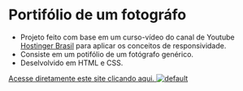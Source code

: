 # Portifólio de um fotográfo

* Projeto feito com base em um curso-vídeo do canal de Youtube [Hostinger Brasil](https://www.youtube.com/channel/UCFtySEk9ArhCuuD22FNWa0g) para aplicar os conceitos de responsividade.
* Consiste em um potifólio de um fotógrafo genérico. 
* Deselvolvido em HTML e CSS.

[Acesse diretamente este site clicando aqui.
![default](https://user-images.githubusercontent.com/81335163/114229050-b26dbd80-994d-11eb-9e11-441d50a151e5.jpg)
](https://diasmilena.github.io/Portifolio_De_Um_Fotografo/)



 
